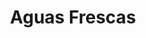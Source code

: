 ---
image: /images/aguas-frescas.jpg
title: Aguas Frescas
description: |-
    Fresh citrus and fruit juices made daily.
price: '3.50'
meal_menu: aguas-frescas
order: 7
---